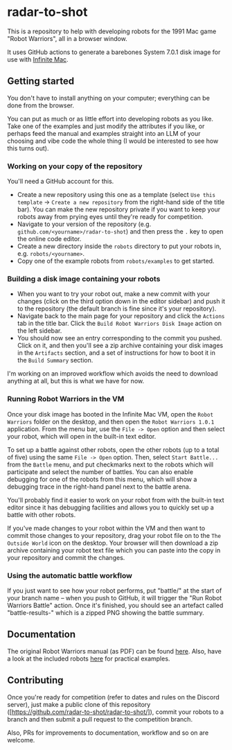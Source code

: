 # radar-to-shot

This is a repository to help with developing robots for the 1991 Mac game "Robot Warriors", all in a browser window.

It uses GitHub actions to generate a barebones System 7.0.1 disk image for use with [Infinite Mac](https://infinitemac.org/).

## Getting started

You don't have to install anything on your computer; everything can be done from the browser.

You can put as much or as little effort into developing robots as you like. Take one of the examples and just modify the attributes if you like, or perhaps feed the manual and examples straight into an LLM of your choosing and vibe code the whole thing (I would be interested to see how this turns out).

### Working on your copy of the repository

You'll need a GitHub account for this.

* Create a new repository using this one as a template (select `Use this template` -> `Create a new repository` from the right-hand side of the title bar). You can make the new repository private if you want to keep your robots away from prying eyes until they're ready for competition.
* Navigate to your version of the repository (e.g. `github.com/<yourname>/radar-to-shot`) and then press the `.` key to open the online code editor.
* Create a new directory inside the `robots` directory to put your robots in, e.g. `robots/<yourname>`.
* Copy one of the example robots from `robots/examples` to get started.

### Building a disk image containing your robots

* When you want to try your robot out, make a new commit with your changes (click on the third option down in the editor sidebar) and push it to the repository (the default branch is fine since it's your repository).
* Navigate back to the main page for your repository and click the `Actions` tab in the title bar. Click the `Build Robot Warriors Disk Image` action on the left sidebar.
* You should now see an entry corresponding to the commit you pushed. Click on it, and then you'll see a zip archive containing your disk images in the `Artifacts` section, and a set of instructions for how to boot it in the `Build Summary` section.

I'm working on an improved workflow which avoids the need to download anything at all, but this is what we have for now.

### Running Robot Warriors in the VM

Once your disk image has booted in the Infinite Mac VM, open the `Robot Warriors` folder on the desktop, and then open the `Robot Warriors 1.0.1` application. From the menu bar, use the `File -> Open` option and then select your robot, which will open in the built-in text editor.

To set up a battle against other robots, open the other robots (up to a total of five) using the same `File -> Open` option. Then, select `Start Battle...` from the `Battle` menu, and put checkmarks next to the robots which will participate and select the number of battles. You can also enable debugging for one of the robots from this menu, which will show a debugging trace in the right-hand panel next to the battle arena.

You'll probably find it easier to work on your robot from with the built-in text editor since it has debugging facilities and allows you to quickly set up a battle with other robots.

If you've made changes to your robot within the VM and then want to commit those changes to your repository, drag your robot file on to the `The Outside World` icon on the desktop. Your browser will then download a zip archive containing your robot text file which you can paste into the copy in your repository and commit the changes.

### Using the automatic battle workflow

If you just want to see how your robot performs, put "battle/" at the start of your branch name – when you push to GitHub, it will trigger the "Run Robot Warriors Battle" action. Once it's finished, you should see an artefact called "battle-results-<hash>" which is a zipped PNG showing the battle summary.

## Documentation

The original Robot Warriors manual (as PDF) can be found [here](docs). Also, have a look at the included robots [here](robots/examples) for practical examples.

## Contributing

Once you're ready for competition (refer to dates and rules on the Discord server), just make a public clone of this repository ([https://github.com/radar-to-shot/radar-to-shot/]), commit your robots to a branch and then submit a pull request to the competition branch.

Also, PRs for improvements to documentation, workflow and so on are welcome.
